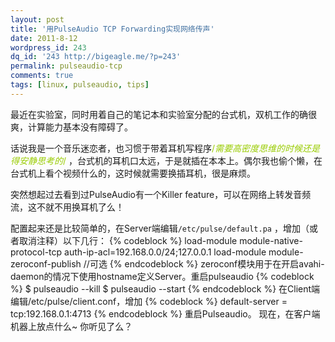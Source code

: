 ```yaml
---
layout: post
title: '用PulseAudio TCP Forwarding实现网络传声'
date: 2011-8-12
wordpress_id: 243
dq_id: '243 http://bigeagle.me/?p=243'
permalink: pulseaudio-tcp
comments: true
tags: [linux, pulseaudio, tips]
---
```

最近在实验室，同时用着自己的笔记本和实验室分配的台式机，双机工作的确很爽，计算能力基本没有障碍了。

话说我是一个音乐迷恋者，也习惯于带着耳机写程序<span style="color: #99cc00;">/*需要高密度思维的时候还是得安静思考的*/ </span>，台式机的耳机口太远，于是就插在本本上。偶尔我也偷个懒，在台式机上看个视频什么的，这时候就需要换插耳机，很是麻烦。

突然想起过去看到过PulseAudio有一个Killer feature，可以在网络上转发音频流，这不就不用换耳机了么！

配置起来还是比较简单的，在Server端编辑`/etc/pulse/default.pa` ，增加（或者取消注释）以下几行：
{% codeblock %}
load-module module-native-protocol-tcp auth-ip-acl=192.168.0.0/24;127.0.0.1
load-module module-zeroconf-publish  //可选
{% endcodeblock %}
zeroconf模块用于在开启avahi-daemon的情况下使用hostname定义Server。重启pulseaudio
{% codeblock %}
$ pulseaudio --kill
$ pulseaudio --start
{% endcodeblock %}
在Client端编辑/etc/pulse/client.conf，增加
{% codeblock %}
default-server = tcp:192.168.0.1:4713
{% endcodeblock %}
重启Pulseaudio。
现在，在客户端机器上放点什么~ 你听见了么？
